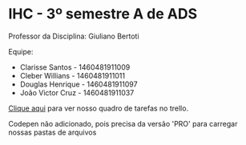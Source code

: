 # IHC - 3º semestre A de ADS

Professor da Disciplina: Giuliano Bertoti 


Equipe:
 - Clarisse Santos - 1460481911009
 - Cleber Willians - 1460481911011
 - Douglas Henrique - 1460481911097
 - João Victor Cruz - 1460481911037
 
[Clique aqui](https://trello.com/b/eC10GugU/ihc) para ver nosso quadro de tarefas no trello.

 
Codepen não adicionado, pois precisa da versão 'PRO' para carregar nossas pastas de arquivos 

